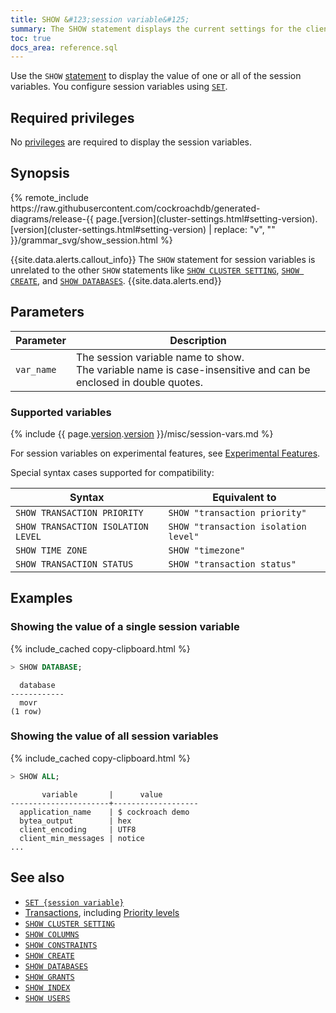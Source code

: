 ```yaml
---
title: SHOW &#123;session variable&#125;
summary: The SHOW statement displays the current settings for the client session.
toc: true
docs_area: reference.sql
---
```


Use the `SHOW` [statement](sql-statements.html) to display the value of one or all of the session variables. You configure session variables using [`SET`](set-vars.html).

## Required privileges

No [privileges](security-reference/authorization.html#managing-privileges) are required to display the session variables.

## Synopsis

<div>
{% remote_include https://raw.githubusercontent.com/cockroachdb/generated-diagrams/release-{{ page.[version](cluster-settings.html#setting-version).[version](cluster-settings.html#setting-version) | replace: "v", "" }}/grammar_svg/show_session.html %}
</div>

{{site.data.alerts.callout_info}}
The `SHOW` statement for session variables is unrelated to the other `SHOW` statements like [`SHOW CLUSTER SETTING`](show-cluster-setting.html), [`SHOW CREATE`](show-create.html), and [`SHOW DATABASES`](show-databases.html).
{{site.data.alerts.end}}

## Parameters

 Parameter | Description
-----------|-------------
`var_name` | The session variable name to show.<br>The variable name is case-insensitive and can be enclosed in double quotes.

### Supported variables

{% include {{ page.[version](cluster-settings.html#setting-version).[version](cluster-settings.html#setting-version) }}/misc/session-vars.md %}

For session variables on experimental features, see [Experimental Features](experimental-features.html).

Special syntax cases supported for compatibility:

 Syntax | Equivalent to
--------|---------------
`SHOW TRANSACTION PRIORITY` | `SHOW "transaction priority"`
`SHOW TRANSACTION ISOLATION LEVEL` | `SHOW "transaction isolation level"`
`SHOW TIME ZONE` | `SHOW "timezone"`
`SHOW TRANSACTION STATUS` | `SHOW "transaction status"`

## Examples

### Showing the value of a single session variable

{% include_cached copy-clipboard.html %}
~~~ sql
> SHOW DATABASE;
~~~

~~~
  database
------------
  movr
(1 row)
~~~

### Showing the value of all session variables

{% include_cached copy-clipboard.html %}
~~~ sql
> SHOW ALL;
~~~

~~~
       variable       |      value
----------------------+-------------------
  application_name    | $ cockroach demo
  bytea_output        | hex
  client_encoding     | UTF8
  client_min_messages | notice
...
~~~

## See also

- [`SET {session variable}`](set-vars.html)
- [Transactions](transactions.html), including [Priority levels](transactions.html#transaction-priorities)
- [`SHOW CLUSTER SETTING`](show-cluster-setting.html)
- [`SHOW COLUMNS`](show-columns.html)
- [`SHOW CONSTRAINTS`](show-constraints.html)
- [`SHOW CREATE`](show-create.html)
- [`SHOW DATABASES`](show-databases.html)
- [`SHOW GRANTS`](show-grants.html)
- [`SHOW INDEX`](show-index.html)
- [`SHOW USERS`](show-users.html)
